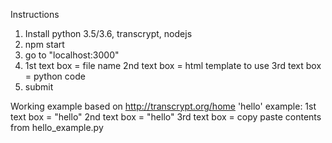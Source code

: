 Instructions

1. Install python 3.5/3.6, transcrypt, nodejs
2. npm start
3. go to "localhost:3000"
4. 1st text box = file name
   2nd text box = html template to use
   3rd text box = python code
5. submit

Working example based on http://transcrypt.org/home 'hello' example:
1st text box = "hello"
2nd text box = "hello"
3rd text box = copy paste contents from hello_example.py